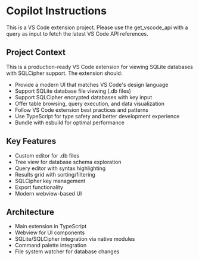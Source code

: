 # Copilot Instructions

<!-- Use this file to provide workspace-specific custom instructions to Copilot. For more details, visit https://code.visualstudio.com/docs/copilot/copilot-customization#_use-a-githubcopilotinstructionsmd-file -->

This is a VS Code extension project. Please use the get_vscode_api with a query as input to fetch the latest VS Code API references.

## Project Context
This is a production-ready VS Code extension for viewing SQLite databases with SQLCipher support. The extension should:

- Provide a modern UI that matches VS Code's design language
- Support SQLite database file viewing (.db files)
- Support SQLCipher encrypted databases with key input
- Offer table browsing, query execution, and data visualization
- Follow VS Code extension best practices and patterns
- Use TypeScript for type safety and better development experience
- Bundle with esbuild for optimal performance

## Key Features
- Custom editor for .db files
- Tree view for database schema exploration
- Query editor with syntax highlighting
- Results grid with sorting/filtering
- SQLCipher key management
- Export functionality
- Modern webview-based UI

## Architecture
- Main extension in TypeScript
- Webview for UI components
- SQLite/SQLCipher integration via native modules
- Command palette integration
- File system watcher for database changes
